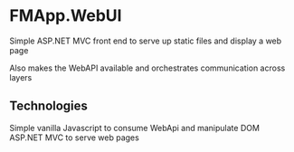 # FMApp.WebUI

Simple ASP.NET MVC front end to serve up static files and display a web page

Also makes the WebAPI available and orchestrates communication across layers

## Technologies

Simple vanilla Javascript to consume WebApi and manipulate DOM
ASP.NET MVC to serve web pages